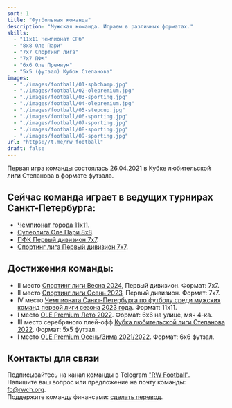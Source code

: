 ```yaml
---
sort: 1
title: "Футбольная команда"
description: "Мужская команда. Играем в различных форматах."
skills: 
  - "11x11 Чемпионат СПб"
  - "8x8 Оле Пари"
  - "7x7 Спортинг лига"
  - "7x7 ПФК"
  - "6x6 Оле Премиум"
  - "5x5 (футзал) Кубок Степанова"
images:
  - "./images/football/01-spbchamp.jpg"
  - "./images/football/02-olepremium.jpg"
  - "./images/football/03-sporting.jpg"
  - "./images/football/04-olepremium.jpg"
  - "./images/football/05-stepcup.jpg"
  - "./images/football/06-sporting.jpg"
  - "./images/football/07-sporting.jpg"
  - "./images/football/08-sporting.jpg"
  - "./images/football/09-sporting.jpg"
url: "https://t.me/rw_football"
draft: false
---
```


Первая игра команды состоялась 26.04.2021 в Кубке любительской лиги Степанова в формате футзала.

## Сейчас команда играет в ведущих турнирах Санкт-Петербурга:
- <a href="/actions/2024/spbchamp">Чемпионат города 11х11</a>.
- <a href="/actions/2024/ole-t1">Суперлига Оле Пари 8х8</a>.
- <a href="/actions/2024/pfc">ПФК Первый дивизион 7х7</a>.
- <a href="/actions/2024/sporting">Спортинг лига Первый дивизион 7х7</a>.

## Достижения команды:

- II место <a href="/actions/2024/sporting">Спортинг лиги Весна 2024</a>, Первый дивизион. Формат: 7х7.
- II место <a href="/actions/2023/sporting">Спортинг лиги Осень 2023</a>, Первый дивизион. Формат: 7х7.
- IV место <a href="/actions/2023/spbchamp">Чемпионата Санкт-Петербурга по футболу среди мужских команд первой лиги сезона 2023 года</a>. Формат: 11х11.
- I место <a href="/actions/2022/ole-prem-street">OLE Premium Лето 2022</a>. Формат: 6х6 на улице, мяч 4-ка.
- III место cеребряного плей-офф <a href="/actions/2022/step-cup">Кубка любительской лиги Степанова 2022</a>. Формат: 5х5 футзал.
- I место <a href="/actions/2022/ole-prem-futsal">OLE Premium Осень/Зима 2021/2022</a>. Формат: 6х6 футзал.

## Контакты для связи

Подписывайтесь на канал команды в Telegram <a href="https://t.me/rw_football" target="_blank">"RW Football"</a>.<br />
Напишите ваш вопрос или предложение на почту команды: [fc@rwch.org](mailto:fc@rwch.org).<br />
Поддержите команду финансами: <a href="/support/football">сделать перевод</a>.
